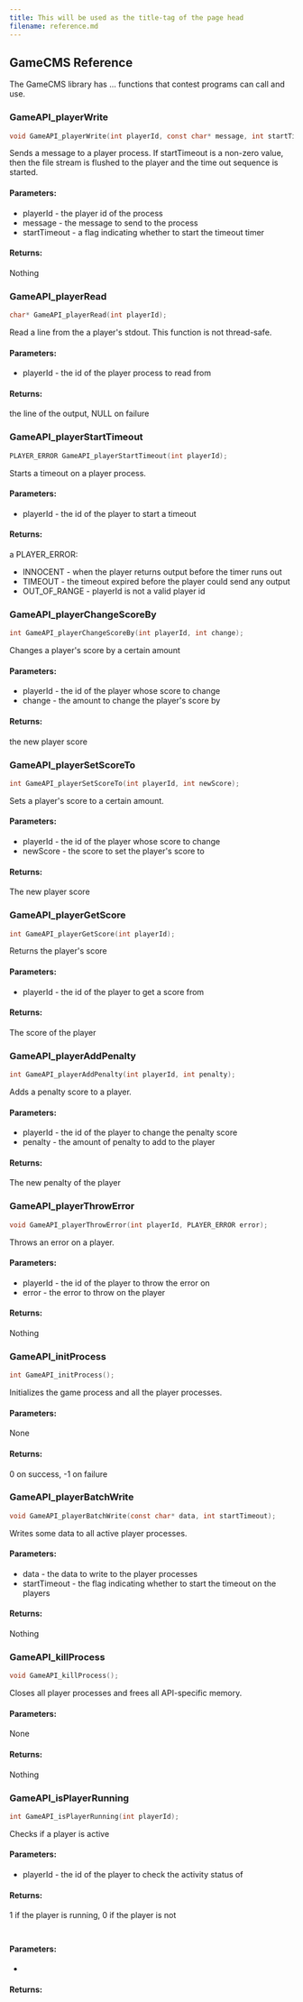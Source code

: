 ```yaml
---
title: This will be used as the title-tag of the page head
filename: reference.md
---
```


## GameCMS Reference

The GameCMS library has ... functions that contest programs can call and use.

### GameAPI_playerWrite
```c
void GameAPI_playerWrite(int playerId, const char* message, int startTimeout);
```
Sends a message to a player process. If startTimeout is a non-zero value, then the file stream is flushed to the player and the time out sequence is started.
#### Parameters:
* playerId - the player id of the process
* message - the message to send to the process
* startTimeout - a flag indicating whether to start the timeout timer
#### Returns:
Nothing


### GameAPI_playerRead
```c
char* GameAPI_playerRead(int playerId);
```
Read a line from the a player's stdout. This function is not thread-safe.
#### Parameters:
* playerId - the id of the player process to read from
#### Returns:
the line of the output, NULL on failure


### GameAPI_playerStartTimeout
```c
PLAYER_ERROR GameAPI_playerStartTimeout(int playerId);
```
Starts a timeout on a player process.
#### Parameters:
* playerId - the id of the player to start a timeout
#### Returns:
a PLAYER_ERROR:
* INNOCENT - when the player returns output before the timer runs out
* TIMEOUT - the timeout expired before the player could send any output
* OUT_OF_RANGE - playerId is not a valid player id


### GameAPI_playerChangeScoreBy
```c
int GameAPI_playerChangeScoreBy(int playerId, int change);
```
Changes a player's score by a certain amount
#### Parameters:
* playerId - the id of the player whose score to change
* change - the amount to change the player's score by
#### Returns:
the new player score


### GameAPI_playerSetScoreTo
```c
int GameAPI_playerSetScoreTo(int playerId, int newScore);
```
Sets a player's score to a certain amount.
#### Parameters:
* playerId - the id of the player whose score to change
* newScore - the score to set the player's score to
#### Returns:
The new player score


### GameAPI_playerGetScore
```c
int GameAPI_playerGetScore(int playerId);
```
Returns the player's score
#### Parameters:
* playerId - the id of the player to get a score from
#### Returns:
The score of the player


### GameAPI_playerAddPenalty
```c
int GameAPI_playerAddPenalty(int playerId, int penalty);
```
Adds a penalty score to a player.
#### Parameters:
* playerId - the id of the player to change the penalty score
* penalty - the amount of penalty to add to the player
#### Returns:
The new penalty of the player


### GameAPI_playerThrowError
```c
void GameAPI_playerThrowError(int playerId, PLAYER_ERROR error);
```
Throws an error on a player.
#### Parameters:
* playerId - the id of the player to throw the error on
* error - the error to throw on the player
#### Returns:
Nothing


### GameAPI_initProcess
```c
int GameAPI_initProcess();
```
Initializes the game process and all the player processes.
#### Parameters:
None
#### Returns:
0 on success, -1 on failure


### GameAPI_playerBatchWrite
```c
void GameAPI_playerBatchWrite(const char* data, int startTimeout);
```
Writes some data to all active player processes.
#### Parameters:
* data - the data to write to the player processes
* startTimeout - the flag indicating whether to start the timeout on the players
#### Returns:
Nothing


### GameAPI_killProcess
```c
void GameAPI_killProcess();
```
Closes all player processes and frees all API-specific memory.
#### Parameters:
None
#### Returns:
Nothing


### GameAPI_isPlayerRunning
```c
int GameAPI_isPlayerRunning(int playerId);
```
Checks if a player is active
#### Parameters:
* playerId - the id of the player to check the activity status of
#### Returns:
1 if the player is running, 0 if the player is not


###
```c

```

#### Parameters:
* 
#### Returns:
